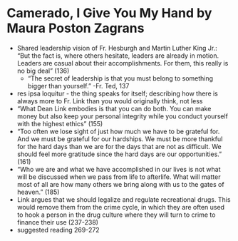 
# Camerado, I Give You My Hand by Maura Poston Zagrans

* Shared leadership vision of Fr. Hesburgh and Martin Luther King Jr.: “But the fact is, where others hesitate, leaders are already in motion. Leaders are casual about their accomplishments. For them, this really is no big deal” (136)
    * “The secret of leadership is that you must belong to something bigger than yourself.” -Fr. Ted, 137
* res ipsa loquitur - the thing speaks for itself; describing how there is always more to Fr. Link than you would originally think, not less
* “What Dean Link embodies is that you can do both. You can make money but also keep your personal integrity while you conduct yourself with the highest ethics” (155)
* “Too often we lose sight of just how much we have to be grateful for. And we must be grateful for our hardships. We must be more thankful for the hard days than we are for the days that are not as difficult. We should feel more gratitude since the hard days are our opportunities.” (161)
* “Who we are and what we have accomplished in our lives is not what will be discussed when we pass from life to afterlife. What will matter most of all are how many others we bring along with us to the gates of heaven.” (185)
* Link argues that we should legalize and regulate recreational drugs. This would remove them from the crime cycle, in which they are often used to hook a person in the drug culture where they will turn to crime to finance their use (237-238)
* suggested reading 269-272

